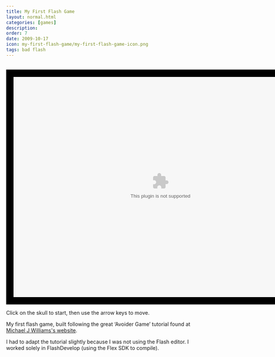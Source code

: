 ```yaml
---
title: My First Flash Game
layout: normal.html
categories: [games]
description: 
order: 7
date: 2009-10-17
icon: my-first-flash-game/my-first-flash-game-icon.png
tags: bad flash
---
```


<object height="600" width="800"><br>
<embed src="avoidergamefromtutorial.swf" height="600" width="800" style="border: 20px solid black;"></object>

Click on the skull to start, then use the arrow keys to move.

My first flash game, built following the great ‘Avoider Game’ tutorial found at <a href="http://gamedev.michaeljameswilliams.com/2008/09/17/avoider-game-tutorial-1/">Michael J Williams's website</a>.

I had to adapt the tutorial slightly because I was not using the 
Flash editor. I worked solely in FlashDevelop (using the Flex SDK to 
compile).